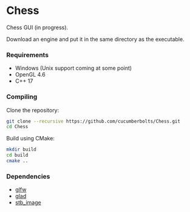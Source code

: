 # Chess
Chess GUI (in progress).

Download an engine and put it in the same directory as the executable.

### Requirements
- Windows (Unix support coming at some point)
- OpenGL 4.6
- C++ 17

### Compiling
Clone the repository:
``` bash
git clone --recursive https://github.com/cucumberbolts/Chess.git
cd Chess
```
Build using CMake:
``` bash
mkdir build
cd build
cmake ..
```

### Dependencies
- [glfw](https://glfw.org/)
- [glad](https://glad.dav1d.de/)
- [stb_image](https://github.com/nothings/stb/)
